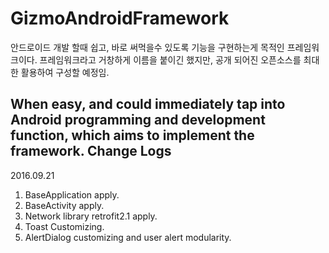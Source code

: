 # GizmoAndroidFramework
안드로이드 개발 할때 쉽고, 바로 써먹을수 있도록 기능을 구현하는게 목적인 프레임워크이다. 
프레임워크라고 거창하게 이름을 붙이긴 했지만, 공개 되어진 오픈소스를 최대한 활용하여
구성할 예정임.

When easy, and could immediately tap into Android programming and development function, which aims to implement the framework.
Change Logs
----------------------------------------------------------
2016.09.21

1. BaseApplication apply.
2. BaseActivity apply.
3. Network library retrofit2.1 apply.
4. Toast Customizing.
5. AlertDialog customizing and user alert modularity.

 

